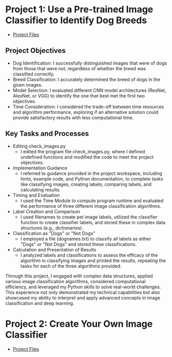 # Project 1: Use a Pre-trained Image Classifier to Identify Dog Breeds
- [Project Files](/Project%201/)

## Project Objectives

- Dog Identification: I successfully distinguished images that were of dogs from those that were not, regardless of whether the breed was classified correctly.
- Breed Classification: I accurately determined the breed of dogs in the given images.
- Model Selection: I evaluated different CNN model architectures (ResNet, AlexNet, or VGG) to identify the one that best met the first two objectives.
- Time Consideration: I considered the trade-off between time resources and algorithm performance, exploring if an alternative solution could provide satisfactory results with less computational time.

## Key Tasks and Processes
- Editing check_images.py
    - I edited the program file check_images.py, where I defined undefined functions and modified the code to meet the project objectives.
- Implementation Guidance
    - I referred to guidance provided in the project workspace, including hints, example code, and Python documentation, to complete tasks like classifying images, creating labels, comparing labels, and calculating results.
- Timing and Evaluation
    - I used the Time Module to compute program runtime and evaluated the performance of three different image classification algorithms.
- Label Creation and Comparison
    - I used filenames to create pet image labels, utilized the classifier function to create classifier labels, and stored these in complex data structures (e.g., dictionaries).
- Classification as "Dogs" or "Not Dogs"
    - I employed a file (dognames.txt) to classify all labels as either "Dogs" or "Not Dogs" and stored these classifications.
- Calculation and Presentation of Results
    - I analyzed labels and classifications to assess the efficacy of the algorithm in classifying images and printed the results, repeating the tasks for each of the three algorithms provided.

Through this project, I engaged with complex data structures, applied various image classification algorithms, considered computational efficiency, and leveraged my Python skills to solve real-world challenges. This experience not only demonstrated my technical capabilities but also showcased my ability to interpret and apply advanced concepts in image classification and deep learning.

# Project 2: Create Your Own Image Classifier
- [Project Files](/Project%202/)